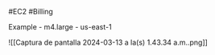 #EC2 #Billing 

Example - m4.large - us-east-1

![[Captura de pantalla 2024-03-13 a la(s) 1.43.34 a.m..png]]